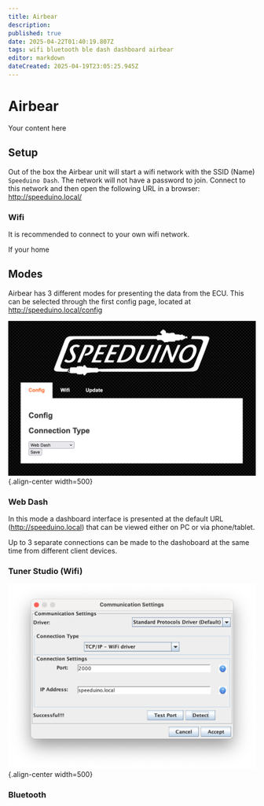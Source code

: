 ```yaml
---
title: Airbear
description: 
published: true
date: 2025-04-22T01:40:19.807Z
tags: wifi bluetooth ble dash dashboard airbear
editor: markdown
dateCreated: 2025-04-19T23:05:25.945Z
---
```


# Airbear
Your content here

## Setup

Out of the box the Airbear unit will start a wifi network with the SSID (Name) `Speeduino Dash`. The network will not have a password to join. Connect to this network and then open the following URL in a browser: http://speeduino.local/

### Wifi

It is recommended to connect to your own wifi network.

If your home 

## Modes

Airbear has 3 different modes for presenting the data from the ECU. This can be selected through the first config page, located at http://speeduino.local/config

![Airbear mode selection](/img/boards/airbear/config-mode.png){.align-center width=500}

### Web Dash

In this mode a dashboard interface is presented at the default URL (http://speeduino.local) that can be viewed either on PC or via phone/tablet. 

Up to 3 separate connections can be made to the dashoboard at the same time from different client devices. 

### Tuner Studio (Wifi)

![Airbear TunerStudio wifi settings](/img/boards/airbear/ts-connection-settings.png){.align-center width=500}

### Bluetooth